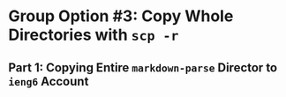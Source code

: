 # Group Option #3: Copy Whole Directories with `scp -r`

## Part 1: Copying Entire `markdown-parse` Director to `ieng6` Account
